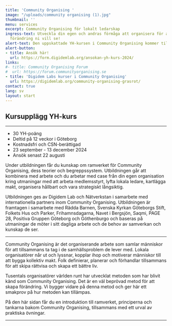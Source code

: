 ```yaml
---
title: 'Community Organising '
image: "/uploads/community organising (1).jpg"
thumbnail: ''
menu: services
excerpt: Community Organising för lokalt ledarskap
ingress-text: Utveckla din egen och andras förmåga att organisera för att skapa den
  förändring ni vill se!
alert-text: Den uppskattade YH-kursen i Community Organising kommer tillbaka i höst! Fortbildningskursen är skräddarsydd för dig med erfarenhet och passion för samhällsförbättring. Kursen ger nya verktyg och vässar dina nuvarande med skarpa föreläsare.
alert-button:
- title: Ansök här!
  url: https://form.digidemlab.org/ansokan-yh-kurs-2024/
links:
#- title: Community Organising Forum
#  url: https://forum.communityorganising.se
- title: 'Digidem Labs kurser i Community Organising'
  url: https://digidemlab.org/community-organising-grasrot/
contact: true
lang: sv
layout: start
---
```


## Kursupplägg YH-kurs

---

* 30 YH-poäng
* Deltid på 12 veckor i Göteborg
* Kostnadsfri och CSN-berättigad
* 23 september - 13 december 2024
* Ansök senast 22 augusti


Under utbildningen får du kunskap om ramverket för Community Organising, dess teorier och begreppssystem. Utbildningen går att kombinera med arbete och du arbetar med case från din egen organisation kring utmaningar med att arbeta medlemsstyrt, lyfta lokala ledare, kartlägga makt, organisera hållbart och vara strategiskt långsiktig.

Utbildningen ges av Digidem Lab och Nätverkstan i samarbete med internationella partners inom Community Organising. Utbildningen är framtagen i samarbete med Rädda Barnen, Svenska Kyrkan Göteborgs Stift, Folkets Hus och Parker, Frihamnsdagarna, Navet i Bergsjön, Saqmi, PAGE 28, Positiva Gruppen Göteborg och Göthenburgo och baseras på utmaningar de möter i sitt dagliga arbete och de behov av samverkan och kunskap de ser.

* * *


Community Organising är det organiserande arbete som
samlar människor för att tillsammans ta tag i de
samhällsproblem de lever med. Lokala organisatörer
når ut och lyssnar, kopplar ihop och motiverar
människor till att bygga kollektiv makt. Folk
definierar, planerar och förhandlar tillsammans för
att skipa rättvisa och skapa ett bättre liv.

Tusentals organisatörer världen runt har utvecklat
metoden som har blivit känd som Community Organising.
Det är en väl beprövad metod för att skapa
förändring. Vi bygger vidare på denna metod och ger
här ett smakprov på hur metoden kan tillämpas.

På den här sidan får du en introduktion till
ramverket, principerna och tankarna bakom Community
Organising, tillsammans med ett urval av praktiska
övningar.

---
